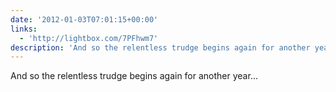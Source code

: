 ```yaml
---
date: '2012-01-03T07:01:15+00:00'
links:
  - 'http://lightbox.com/7PFhwm7'
description: 'And so the relentless trudge begins again for another year... '
---
```

And so the relentless trudge begins again for another year... 
